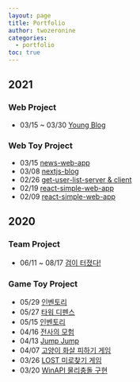```yaml
---
layout: page
title: Portfolio
author: twozeronine
categories:
  - portfolio
toc: true
---
```


## 2021

### Web Project

- 03/15 ~ 03/30 [Young Blog](https://twozeronine.github.io/portfolio/web/2021/03/15/post-blog-client&server/)

### Web Toy Project

- 03/15 [news-web-app](https://twozeronine.github.io/portfolio/web/2021/03/15/news-web-app/)
- 03/08 [nextjs-blog](https://twozeronine.github.io/portfolio/web/2021/03/08/nextjs-blog/)
- 02/26 [get-user-list-server & client](https://twozeronine.github.io/portfolio/web/2021/02/26/get-user-list-server&client/)
- 02/19 [react-simple-web-app](https://twozeronine.github.io/portfolio/web/2021/02/19/react-todolist-web-app/)
- 02/09 [react-simple-web-app](https://twozeronine.github.io/portfolio/web/2021/02/09/react-simple-web-app/)

## 2020

### Team Project

- 06/11 ~ 08/17 [검이 터졌다!](https://twozeronine.github.io/portfolio/2020/06/11/SwordBreak/)

### Game Toy Project

- 05/29 [인벤토리](https://twozeronine.github.io/portfolio/2020/05/29/BossRaidGame/)
- 05/27 [타워 디펜스](https://twozeronine.github.io/portfolio/2020/05/27/TowerDefense/)
- 05/15 [인벤토리](https://twozeronine.github.io/portfolio/2020/05/15/Inventory/)
- 04/16 [전사의 모험](https://twozeronine.github.io/portfolio/2020/04/16/WarriorTale/)
- 04/13 [Jump Jump](https://twozeronine.github.io/portfolio/2020/04/13/JumpJump/)
- 04/07 [고양이 화살 피하기 게임](https://twozeronine.github.io/portfolio/2020/04/07/CatArrowGame/)
- 03/26 [LOST 미로찾기 게임](https://twozeronine.github.io/portfolio/2020/03/26/LOST/)
- 03/20 [WinAPI 물리충돌 구현](https://twozeronine.github.io/portfolio/2020/03/20/WinAPI/)
